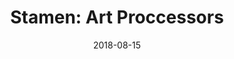 ---
title: "Stamen: Art Proccessors"
description: An interactive exploration of electronic queueing at the Museum of Old and New Art in Tasmania.
date: 2018-08-15
year: 2018
tags:
 - tag: stamen
   link: https://www.artprocessors.net/what-does-a-virtual-queue-look-like/
 - tag: video
   link: https://www.youtube.com/watch?time_continue=183&v=YgFmPNINc-E
 - tag: js
   link: http://github.com/loganwilliams
externalURL: https://www.artprocessors.net/what-does-a-virtual-queue-look-like/
---